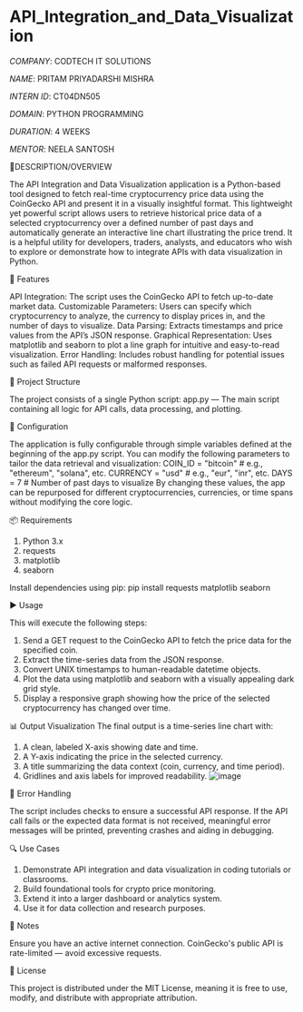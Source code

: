# API_Integration_and_Data_Visualization

*COMPANY*: CODTECH IT SOLUTIONS

*NAME*: PRITAM PRIYADARSHI MISHRA

*INTERN ID*: CT04DN505

*DOMAIN*: PYTHON PROGRAMMING

*DURATION*: 4 WEEKS

*MENTOR*: NEELA SANTOSH

📘DESCRIPTION/OVERVIEW

The API Integration and Data Visualization application is a Python-based tool designed to fetch real-time cryptocurrency price data using the CoinGecko API and present it in a visually insightful format. This lightweight yet powerful script allows users to retrieve historical price data of a selected cryptocurrency over a defined number of past days and automatically generate an interactive line chart illustrating the price trend. It is a helpful utility for developers, traders, analysts, and educators who wish to explore or demonstrate how to integrate APIs with data visualization in Python.

🚀 Features

API Integration: The script uses the CoinGecko API to fetch up-to-date market data.
Customizable Parameters: Users can specify which cryptocurrency to analyze, the currency to display prices in, and the number of days to visualize.
Data Parsing: Extracts timestamps and price values from the API’s JSON response.
Graphical Representation: Uses matplotlib and seaborn to plot a line graph for intuitive and easy-to-read visualization.
Error Handling: Includes robust handling for potential issues such as failed API requests or malformed responses.

📂 Project Structure

The project consists of a single Python script:
app.py — The main script containing all logic for API calls, data processing, and plotting.

🔧 Configuration

The application is fully configurable through simple variables defined at the beginning of the app.py script. You can modify the following parameters to tailor the data retrieval and visualization:
COIN_ID = "bitcoin"      # e.g., "ethereum", "solana", etc.
CURRENCY = "usd"         # e.g., "eur", "inr", etc.
DAYS = 7                 # Number of past days to visualize
By changing these values, the app can be repurposed for different cryptocurrencies, currencies, or time spans without modifying the core logic.

📦 Requirements

1. Python 3.x
2. requests
3. matplotlib
4. seaborn

Install dependencies using pip:
pip install requests matplotlib seaborn

▶️ Usage

This will execute the following steps:
1. Send a GET request to the CoinGecko API to fetch the price data for the specified coin.
2. Extract the time-series data from the JSON response.
3. Convert UNIX timestamps to human-readable datetime objects.
4. Plot the data using matplotlib and seaborn with a visually appealing dark grid style.
5. Display a responsive graph showing how the price of the selected cryptocurrency has changed over time.

📊 Output Visualization
The final output is a time-series line chart with:
1. A clean, labeled X-axis showing date and time.
2. A Y-axis indicating the price in the selected currency.
3. A title summarizing the data context (coin, currency, and time period).
4. Gridlines and axis labels for improved readability.
![image](https://github.com/user-attachments/assets/9cb8fab6-91da-47b6-a485-310f9450705e)


🚨 Error Handling

The script includes checks to ensure a successful API response. If the API call fails or the expected data format is not received, meaningful error messages will be printed, preventing crashes and aiding in debugging.

🔍 Use Cases

1. Demonstrate API integration and data visualization in coding tutorials or classrooms.
2. Build foundational tools for crypto price monitoring.
3. Extend it into a larger dashboard or analytics system.
4. Use it for data collection and research purposes.

🧩 Notes

Ensure you have an active internet connection.
CoinGecko's public API is rate-limited — avoid excessive requests.

📃 License

This project is distributed under the MIT License, meaning it is free to use, modify, and distribute with appropriate attribution.

